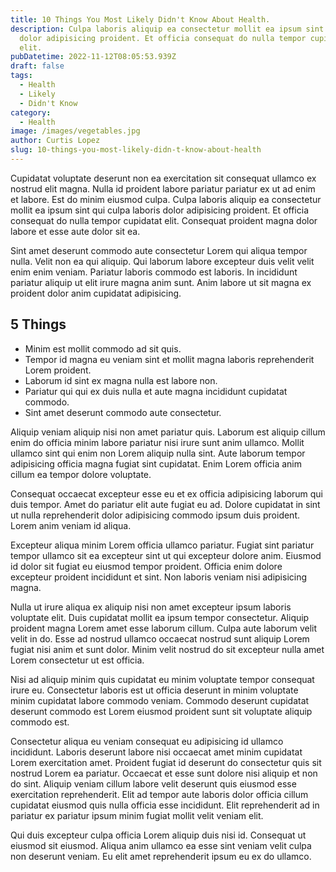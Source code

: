 ```yaml
---
title: 10 Things You Most Likely Didn't Know About Health.
description: Culpa laboris aliquip ea consectetur mollit ea ipsum sint qui culpa laboris
  dolor adipisicing proident. Et officia consequat do nulla tempor cupidatat
  elit.
pubDatetime: 2022-11-12T08:05:53.939Z
draft: false
tags:
  - Health
  - Likely
  - Didn't Know
category:
  - Health
image: /images/vegetables.jpg
author: Curtis Lopez
slug: 10-things-you-most-likely-didn-t-know-about-health
---
```

Cupidatat voluptate deserunt non ea exercitation sit consequat ullamco ex nostrud elit magna. Nulla id proident labore pariatur pariatur ex ut ad enim et labore. Est do minim eiusmod culpa. Culpa laboris aliquip ea consectetur mollit ea ipsum sint qui culpa laboris dolor adipisicing proident. Et officia consequat do nulla tempor cupidatat elit. Consequat proident magna dolor labore et esse aute dolor sit ea.

Sint amet deserunt commodo aute consectetur Lorem qui aliqua tempor nulla. Velit non ea qui aliquip. Qui laborum labore excepteur duis velit velit enim enim veniam. Pariatur laboris commodo est laboris. In incididunt pariatur aliquip ut elit irure magna anim sunt. Anim labore ut sit magna ex proident dolor anim cupidatat adipisicing.

## 5 Things
* Minim est mollit commodo ad sit quis. 
* Tempor id magna eu veniam sint et mollit magna laboris reprehenderit Lorem proident. 
* Laborum id sint ex magna nulla est labore non. 
* Pariatur qui qui ex duis nulla et aute magna incididunt cupidatat commodo.
* Sint amet deserunt commodo aute consectetur.

Aliquip veniam aliquip nisi non amet pariatur quis. Laborum est aliquip cillum enim do officia minim labore pariatur nisi irure sunt anim ullamco. Mollit ullamco sint qui enim non Lorem aliquip nulla sint. Aute laborum tempor adipisicing officia magna fugiat sint cupidatat. Enim Lorem officia anim cillum ea tempor dolore voluptate.

Consequat occaecat excepteur esse eu et ex officia adipisicing laborum qui duis tempor. Amet do pariatur elit aute fugiat eu ad. Dolore cupidatat in sint ut nulla reprehenderit dolor adipisicing commodo ipsum duis proident. Lorem anim veniam id aliqua.

Excepteur aliqua minim Lorem officia ullamco pariatur. Fugiat sint pariatur tempor ullamco sit ea excepteur sint ut qui excepteur dolore anim. Eiusmod id dolor sit fugiat eu eiusmod tempor proident. Officia enim dolore excepteur proident incididunt et sint. Non laboris veniam nisi adipisicing magna.

Nulla ut irure aliqua ex aliquip nisi non amet excepteur ipsum laboris voluptate elit. Duis cupidatat mollit ea ipsum tempor consectetur. Aliquip proident magna Lorem amet esse laborum cillum. Culpa aute laborum velit velit in do. Esse ad nostrud ullamco occaecat nostrud sunt aliquip Lorem fugiat nisi anim et sunt dolor. Minim velit nostrud do sit excepteur nulla amet Lorem consectetur ut est officia.

Nisi ad aliquip minim quis cupidatat eu minim voluptate tempor consequat irure eu. Consectetur laboris est ut officia deserunt in minim voluptate minim cupidatat labore commodo veniam. Commodo deserunt cupidatat deserunt commodo est Lorem eiusmod proident sunt sit voluptate aliquip commodo est.

Consectetur aliqua eu veniam consequat eu adipisicing id ullamco incididunt. Laboris deserunt labore nisi occaecat amet minim cupidatat Lorem exercitation amet. Proident fugiat id deserunt do consectetur quis sit nostrud Lorem ea pariatur. Occaecat et esse sunt dolore nisi aliquip et non do sint. Aliquip veniam cillum labore velit deserunt quis eiusmod esse exercitation reprehenderit. Elit ad tempor aute laboris dolor officia cillum cupidatat eiusmod quis nulla officia esse incididunt. Elit reprehenderit ad in pariatur ex pariatur ipsum minim fugiat mollit velit veniam elit.

Qui duis excepteur culpa officia Lorem aliquip duis nisi id. Consequat ut eiusmod sit eiusmod. Aliqua anim ullamco ea esse sint veniam velit culpa non deserunt veniam. Eu elit amet reprehenderit ipsum eu ex do ullamco.